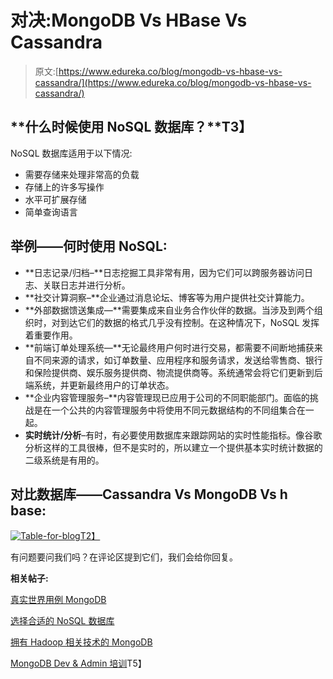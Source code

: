 # 对决:MongoDB Vs HBase Vs Cassandra

> 原文:[https://www.edureka.co/blog/mongodb-vs-hbase-vs-cassandra/](https://www.edureka.co/blog/mongodb-vs-hbase-vs-cassandra/)

## **什么时候使用 NoSQL 数据库？**T3】

NoSQL 数据库适用于以下情况:

*   需要存储来处理非常高的负载
*   存储上的许多写操作
*   水平可扩展存储
*   简单查询语言

## **举例——何时使用 NoSQL:**

*   **日志记录/归档–**日志挖掘工具非常有用，因为它们可以跨服务器访问日志、关联日志并进行分析。
*   **社交计算洞察–**企业通过消息论坛、博客等为用户提供社交计算能力。
*   **外部数据馈送集成—**需要集成来自业务合作伙伴的数据。当涉及到两个组织时，对到达它们的数据的格式几乎没有控制。在这种情况下，NoSQL 发挥着重要作用。
*   **前端订单处理系统—**无论最终用户何时进行交易，都需要不间断地捕获来自不同来源的请求，如订单数量、应用程序和服务请求，发送给零售商、银行和保险提供商、娱乐服务提供商、物流提供商等。系统通常会将它们更新到后端系统，并更新最终用户的订单状态。
*   **企业内容管理服务–**内容管理现已应用于公司的不同职能部门。面临的挑战是在一个公共的内容管理服务中将使用不同元数据结构的不同组集合在一起。
*   **实时统计/分析**–有时，有必要使用数据库来跟踪网站的实时性能指标。像谷歌分析这样的工具很棒，但不是实时的，所以建立一个提供基本实时统计数据的二级系统是有用的。

## **对比数据库——Cassandra Vs MongoDB Vs h base:**

[![Table-for-blog](../Images/4758a3726bf3438b536096f5c57d65ce.png)T2】](https://cdn.edureka.co/blog/wp-content/uploads/2014/08/Table-for-blog1.jpg)

有问题要问我们吗？在评论区提到它们，我们会给你回复。

**相关帖子:**

[真实世界用例 MongoDB](https://www.edureka.co/blog/real-world-use-cases-of-mongodb/ "Real World Use Cases of MongoDB")

[选择合适的 NoSQL 数据库](https://www.edureka.co/blog/choosing-the-right-nosql-database/ "Choosing the Right NoSQL Database")

[拥有 Hadoop 相关技术的 MongoDB](https://www.edureka.co/blog/mongodb-with-hadoop-and-related-big-data/ "MongoDB® with Hadoop and related Big Data technologies")

[MongoDB Dev & Admin 培训](https://www.edureka.co/mongodb)T5】